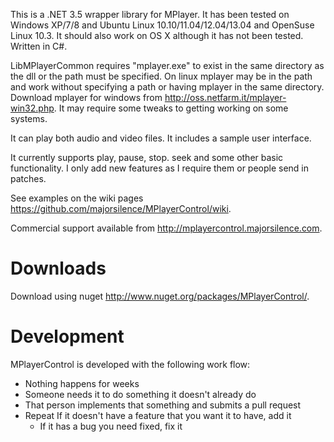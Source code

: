 This is a .NET 3.5 wrapper library for MPlayer.  It has been tested on Windows XP/7/8 and Ubuntu Linux 10.10/11.04/12.04/13.04 and OpenSuse Linux 10.3.  It should also work on OS X although it has not been tested.  Written in C#.

LibMPlayerCommon requires "mplayer.exe" to exist in the same directory as the dll or the path must be specified.  On linux mplayer may be in the path and work without specifying a path or having mplayer in the same directory.  Download mplayer for windows from http://oss.netfarm.it/mplayer-win32.php. It may require some tweaks to getting working on some systems.

It can play both audio and video files. It includes a sample user interface.

It currently supports play, pause, stop. seek and some other basic functionality. I only add new features as I require them or people send in patches.

See examples on the wiki pages https://github.com/majorsilence/MPlayerControl/wiki.

Commercial support available from http://mplayercontrol.majorsilence.com.

# Downloads
Download using nuget http://www.nuget.org/packages/MPlayerControl/.

# Development
MPlayerControl is developed with the following work flow:

* Nothing happens for weeks
* Someone needs it to do something it doesn't already do
* That person implements that something and submits a pull request
* Repeat If it doesn't have a feature that you want it to have, add it
    * If it has a bug you need fixed, fix it
